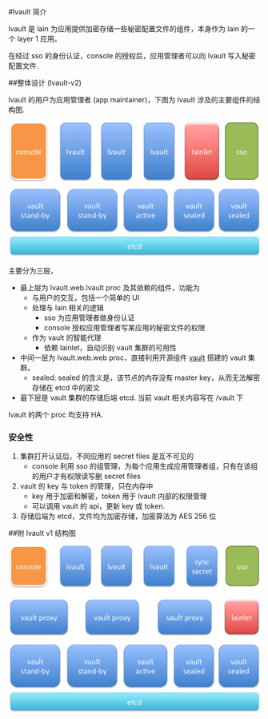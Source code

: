 #lvault 简介

lvault 是 lain 为应用提供加密存储一些秘密配置文件的组件，本身作为 lain 的一个 layer 1 应用。

在经过 sso 的身份认证，console 的授权后，应用管理者可以向 lvault 写入秘密配置文件.



##整体设计 (lvault-v2)

lvault 的用户为应用管理者 (app maintainer)，下图为 lvault 涉及的主要组件的结构图.

![lvault](img/lvault/structure.png)

主要分为三层，

- 最上层为 lvault.web.lvault proc 及其依赖的组件，功能为
	- 与用户的交互，包括一个简单的 UI
	- 处理与 lain 相关的逻辑
		- sso 为应用管理者做身份认证
		- console 授权应用管理者写某应用的秘密文件的权限
	- 作为 vault 的智能代理
		- 依赖 lainlet，自动识别 vault 集群的可用性
- 中间一层为 lvault.web.web proc，直接利用开源组件 [vault](https://www.vaultproject.io) 搭建的 vault 集群。
	- sealed: sealed 的含义是，该节点的内存没有 master key，从而无法解密存储在 etcd 中的密文 
- 最下层是 vault 集群的存储后端 etcd. 当前 vault 相关内容写在 /vault 下

lvault 的两个 proc 均支持 HA.

### 安全性

1. 集群打开认证后，不同应用的 secret files 是互不可见的
	- console 利用 sso 的组管理，为每个应用生成应用管理者组，只有在该组的用户才有权限读写删 secret files
1. vault 的 key 与 token 的管理，只在内存中
	- key 用于加密和解密，token 用于 lvault 内部的权限管理
	- 可以调用 vault 的 api，更新 key 或 token. 
1. 存储后端为 etcd，文件均为加密存储，加密算法为 AES 256 位


##附 lvault v1 结构图

![lvault1](img/lvault/lvault-v1.png)
